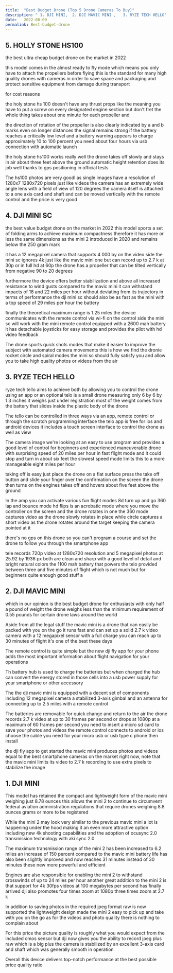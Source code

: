 ```yaml
---
title:  "Best Budget Drone (Top 5 Drone Cameras To Buy)"
description: " 1. DJI MINI,  2. DJI MAVIC MINI ,   3. RYZE TECH HELLO"
date:   2022-08-09
permalink: Best-budget-drone
---
```





## 5. HOLLY STONE HS100

 the best ultra cheap budget drone on the market in 2022

 this model comes in the almost ready to fly mode which means you only have to attach the
propellers before flying this is the standard for many high quality drones with cameras in order to save space and packaging and protect sensitive equipment from damage during transport

for cost reasons

 the holy stone hs 100 doesn't have any thrust props like the meaning you have to put a screw on every designated engine section but don't fret the whole thing takes about one minute for each propeller and 



the direction of rotation of the propeller is also clearly indicated by a and b marks even on longer distances the signal remains strong if the battery reaches a critically low level and a battery warning appears to charge approximately 10 to 100 percent you need about four hours via usb connection with automatic launch


 the holy stone hs100 works really well the drone takes off slowly and stays in air about three feet
above the ground automatic height retention does its job well thanks to gps positioning in official tests

The hs100 photos are very goodl as single images have a resolution of 1280x7 1280x720 pixels just like videos the camera has an extremely wide angle lens with a field of view of 120 degrees
the camera itself is attached to a one axis card and shaft and can be moved vertically with the remote control and the price is very good




## 4. DJI MINI SC



the best value budget drone on the market in 2022 this model sports a set of folding arms to achieve maximum compactness therefore it has more or less the same dimensions as the
mini 2 introduced in 2020 and remains below the 250 gram mark


 it has a 12 megapixel camera that supports 4 000 by on the video side the mini sc ignores 4k just like the mavic mini one but can record up to 2.7 k at 30p or in full hd at 60p the drone has a propeller that
can be tilted vertically from negative 90 to 20 degrees


furthermore the device offers better stabilization and above all increased resistance to wind gusts compared to the mavic mini it can withstand impacts of 18 and 22 miles per hour without deviating from its trajectory in terms of performance the dji mini sc should also be as fast as the mini with a top speed of 29 miles per hour the battery


finally the theoretical maximum range is 1.25 miles the device communicates with the remote control via wi-fi on the control side the mini sc will work with the mini remote control equipped with a 2600 mah battery it has detachable joysticks for easy storage and provides the pilot with hd video feedback 




The drone sports quick shots modes that make it easier to improve the subject with automated camera movements this is how we find the dronie rocket circle and spiral modes the mini sc should fully satisfy you and allow you to take high quality photos or videos from the air













## 3. RYZE TECH HELLO



 ryze tech tello aims to achieve both by allowing you to control the drone using an app or an optional
telo is a small drone measuring only 6 by 6 by 1.3 inches it weighs just under registration most of the weight comes from the battery that slides inside the plastic body of the drone


The tello can be controlled in three ways via an app, remote control or through the scratch programming interface the telo app is free for ios and android devices it includes a touch screen interface to control the drone as well as view 


The camera image we're looking at an easy to use program and provides a good level of control for beginners and experienced maneuverable drone with surprising speed of 20 miles per hour in fast flight mode and it could stop and turn in about six feet the slowest speed mode limits this to a
more manageable eight miles per hour 


taking off is easy just place the drone on a flat surface press the take off button and slide your finger over the confirmation on the screen the drone then turns on the engines takes off and hovers about five feet above the ground

In the amp you can activate various fun flight modes 8d turn up and go 360 lap and bounce mode hd flips is an acrobatic mode where you move the controller on the screen and the drone rotates in one
the 360 mode captures video as the drone slowly rotates in place while circle captures a short video as the drone rotates around the target keeping the camera pointed at it


 there's no gps on this drone so you can't program a course and set the drone to follow you through
the smartphone app


 tele records 720p video at 1280x720 resolution and 5 megapixel photos at 25.92 by 1936 px both are clean and sharp with a good level of detail and bright natural colors the 1100 mah battery that powers the telo provided between three and five minutes of flight which is not much but for beginners quite enough good stuff a













## 2. DJI MAVIC MINI



which in our opinion is the best budget drone for enthusiasts with only half a pound of weight the drone weighs less than the minimum requirement of 0.55 pounds for certain drone laws around the world 


Aside from all the legal stuff the mavic mini is a drone that can easily be packed with you on
the go it runs fast and can set up a solid 2.7 k video camera with a 12 megapixel sensor with a full charge you can reach up to 30 minutes of flight it's one of the best these days



 The remote control is quite simple but the new dji fly app for your phone adds the most important information about flight navigation for your operations


Th battery hub is used to charge the batteries but when charged the hub can convert the energy stored in those cells into a usb power supply for your smartphone or other accessory 


The the dji mavic mini is equipped with a decent set of components including 12 megapixel camera a stabilized 3-axis gimbal and an antenna for connecting up to 2.5 miles with a remote control



 The batteries are removable for quick change and return to the air the drone records 2.7 k video at up to 30 frames per second or drops at 1080p at a maximum of 60 frames per second you need to insert a micro sd card to save your photos and videos the remote control connects to android or ios choose the cable you need for your micro usb or usb type c phone then install




 the dji fly app to get started the mavic mini produces photos and videos equal to the best smartphone cameras on the market right now, note that the mavic mini limits its video to
2.7 k recording to use extra pixels to stabilize the image















## 1. DJI MINI


This model has retained the compact and lightweight form of the mavic mini weighing just
8.78 ounces this allows the mini 2 to continue to circumvent federal aviation administration regulations that require drones weighing 8.8 ounces grams or more
to be registered 

While the mini 2 may look very similar to the previous mavic mini a lot is happening under the
hood making it an even more attractive option including new 4k shooting capabilities and the adoption of ocusync 2.0 transmission technology with aki sync 2.0 



The maximum transmission range of the mini 2 has been increased to 6.2 miles an increase of 150 percent compared to the mavic mini battery life has also been slightly improved and now reaches 31 minutes instead of 30 minutes these new more powerful and efficient 



Engines are also responsible for enabling the mini 2 to withstand crosswinds of up to 24 miles per hour another great addition to the mini 2 is that support for 4k 30fps videos at 100 megabytes per second has finally arrived dji also promotes four times zoom at 1080p three times zoom at 2.7 k 

In addition to saving photos in the required jpeg format raw is now supported the lightweight design made the mini 2 easy to pick up and take with you on the go as for the videos and photo quality there is nothing to complain about 




For this price the picture quality is roughly what you would expect from the included cmos
sensor but dji now gives you the ability to record jpeg plus raw which is a big plus the camera is stabilized by an excellent 3-axis card and shaft which was generally smooth in operation


Overall this device delivers top-notch performance at the best possible price quality ratio 
